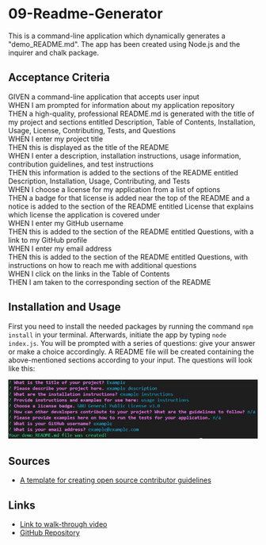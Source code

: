 # 09-Readme-Generator

This is a command-line application which dynamically generates a "demo_README.md". The app has been created using Node.js and the inquirer and chalk package.

## Acceptance Criteria

GIVEN a command-line application that accepts user input  
WHEN I am prompted for information about my application repository  
THEN a high-quality, professional README.md is generated with the title of my project and sections entitled Description, Table of Contents, Installation, Usage, License, Contributing, Tests, and Questions  
WHEN I enter my project title  
THEN this is displayed as the title of the README  
WHEN I enter a description, installation instructions, usage information, contribution guidelines, and test instructions  
THEN this information is added to the sections of the README entitled Description, Installation, Usage, Contributing, and Tests  
WHEN I choose a license for my application from a list of options  
THEN a badge for that license is added near the top of the README and a notice is added to the section of the README entitled License that explains which license the application is covered under  
WHEN I enter my GitHub username  
THEN this is added to the section of the README entitled Questions, with a link to my GitHub profile  
WHEN I enter my email address  
THEN this is added to the section of the README entitled Questions, with instructions on how to reach me with additional questions  
WHEN I click on the links in the Table of Contents  
THEN I am taken to the corresponding section of the README

## Installation and Usage

First you need to install the needed packages by running the command `npm install` in your terminal. Afterwards, initiate the app by typing `node index.js`. You will be prompted with a series of questions: give your answer or make a choice accordingly. A README file will be created containing the above-mentioned sections according to your input. The questions will look like this:

![Screenshot of the app in the terminal](./assets/Screenshot_terminal.JPG)

## Sources

- [A template for creating open source contributor guidelines](https://opensource.com/life/16/3/contributor-guidelines-template-and-tips)

## Links

- [Link to walk-through video](https://drive.google.com/file/d/1uK-RuH37N8vB60FWkCssozpO2j3i3-l1/view)
- [GitHub Repository](https://github.com/HenniePenny/09-Readme-Generator)
